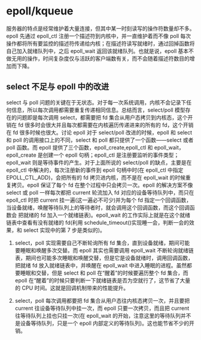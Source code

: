 # epoll/kqueue

服务器的特点是经常维护着大量连接，但其中某一时刻读写的操作符数量却不多。epoll 先通过 epoll_ctl 注册一个描述符到内核中，并一直维护着而不像 poll 每次操作都将所有要监控的描述符传递给内核；在描述符读写就绪时，通过回掉函数将自己加入就绪队列中，之后 epoll_wait 返回该就绪队列。也就是说，epoll 基本不做无用的操作，时间复杂度仅与活跃的客户端数有关，而不会随着描述符数目的增加而下降。

## select 不足与 epoll 中的改进

select 与 poll 问题的关键在于无状态。对于每一次系统调用，内核不会记录下任何信息，所以每次调用都需要重复传递相同信息。总结而言，select/poll 模型存在的问题即是每次调用 select，都需要把 fd 集合从用户态拷贝到内核态，这个开销在 fd 很多时会很大并且每次都需要在内核遍历传递进来的所有的 fd，这个开销在 fd 很多时候也很大。讨论 epoll 对于 select/poll 改进的时候，epoll 和 select 和 poll 的调用接口上的不同，select 和 poll 都只提供了一个函数——select 或者 poll 函数。而 epoll 提供了三个函数，epoll_create,epoll_ctl 和 epoll_wait，epoll_create 是创建一个 epoll 句柄；epoll_ctl 是注册要监听的事件类型；epoll_wait 则是等待事件的产生。对于上面所说的 select/poll 的缺点，主要是在 epoll_ctl 中解决的，每次注册新的事件到 epoll 句柄中时(在 epoll_ctl 中指定 EPOLL_CTL_ADD)，会把所有的 fd 拷贝进内核，而不是在 epoll_wait 的时候重复拷贝。epoll 保证了每个 fd 在整个过程中只会拷贝一次。epoll 的解决方案不像 select 或 poll 一样每次都把 current 轮流加入 fd 对应的设备等待队列中，而只在 epoll_ctl 时把 current 挂一遍(这一遍必不可少)并为每个 fd 指定一个回调函数，当设备就绪，唤醒等待队列上的等待者时，就会调用这个回调函数，而这个回调函数会 把就绪的 fd 加入一个就绪链表)。epoll_wait 的工作实际上就是在这个就绪链表中查看有没有就绪的 fd(利用 schedule_timeout()实现睡一会，判断一会的效果，和 select 实现中的第 7 步是类似的)。

1. select，poll 实现需要自己不断轮询所有 fd 集合，直到设备就绪，期间可能要睡眠和唤醒多次交替。而 epoll 其实也需要调用 epoll_wait 不断轮询就绪链表，期间也可能多次睡眠和唤醒交替，但是它是设备就绪时，调用回调函数，把就绪 fd 放入就绪链表中，并唤醒在 epoll_wait 中进入睡眠的进程。虽然都要睡眠和交替，但是 select 和 poll 在“醒着”的时候要遍历整个 fd 集合，而 epoll 在“醒着”的时候只要判断一下就绪链表是否为空就行了，这节省了大量的 CPU 时间。这就是回调机制带来的性能提升。

2. select，poll 每次调用都要把 fd 集合从用户态往内核态拷贝一次，并且要把 current 往设备等待队列中挂一次，而 epoll 只要一次拷贝，而且把 current 往等待队列上挂也只挂一次(在 epoll_wait 的开始，注意这里的等待队列并不是设备等待队列，只是一个 epoll 内部定义的等待队列)。这也能节省不少的开销。
